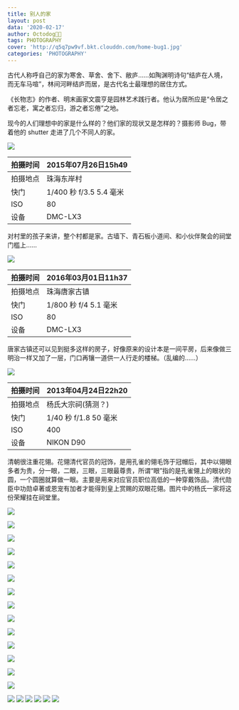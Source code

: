```yaml
---
title: 别人的家
layout: post
data: '2020-02-17'
author: Octodog🐙🐶
tags: PHOTOGRAPHY
cover: 'http://q5q7pw9vf.bkt.clouddn.com/home-bug1.jpg'
categories: 'PHOTOGRAPHY'
---
```


古代人称呼自己的家为寒舍、草舍、舍下、敝庐……如陶渊明诗句“结庐在人境，而无车马喧”，林间河畔结庐而居，是古代名士最理想的居住方式。

《长物志》的作者、明末画家文震亨是园林艺术践行者。他认为居所应是“令居之者忘老，寓之者忘归，游之者忘倦”之地。

现今的人们理想中的家是什么样的？他们家的现状又是怎样的？摄影师 Bug，带着他的 shutter 走进了几个不同人的家。


![](http://q5q7pw9vf.bkt.clouddn.com/home-bug1.jpg)

拍摄时间 | 2015年07月26日15h49 
-|-
拍摄地点 | 珠海东岸村 |
快门 | 1/400 秒 f/3.5 5.4 毫米 | 
ISO | 80 | 
设备 | DMC-LX3 |

对村里的孩子来讲，整个村都是家。古墙下、青石板小道间、和小伙伴聚会的祠堂门槛上……
<br/>

![](http://q5q7pw9vf.bkt.clouddn.com/home-bug2.jpg)

拍摄时间 | 2016年03月01日11h37 
-|-
拍摄地点 | 珠海唐家古镇 |
快门 | 1/800 秒 f/4 5.1 毫米 | 
ISO | 80 | 
设备 | DMC-LX3 |

唐家古镇还可以见到挺多这样的房子，好像原来的设计本是一间平房，后来像做三明治一样又加了一层，门口再镶一道供一人行走的楼梯。（乱编的……）
<br/>

![](http://q5q7pw9vf.bkt.clouddn.com/home-bug3.jpg)

拍摄时间 | 2013年04月24日22h20 
-|-
拍摄地点 | 杨氏大宗祠(猜测？) |
快门 | 1/40 秒 f/1.8 50 毫米 | 
ISO | 400 | 
设备 | NIKON D90 |

清朝很注重花翎。花翎清代官员的冠饰，是用孔雀的翎毛饰于冠帽后，其中以翎眼多者为贵，分一眼，二眼，三眼，三眼最尊贵，所谓“眼”指的是孔雀翎上的眼状的圆，一个圆圈就算做一眼。主要是用来对应官员职位高低的一种穿戴饰品。清代勋臣中功勋卓著或恩宠有加者才能得到皇上赏赐的双眼花翎。图片中的杨氏一家将这份荣耀挂在祠堂里。
<br/>

![](http://q5q7pw9vf.bkt.clouddn.com/home-bug4.jpg)

![](http://q5q7pw9vf.bkt.clouddn.com/home-bug5.jpg)

![](http://q5q7pw9vf.bkt.clouddn.com/home-bug6.jpg)

![](http://q5q7pw9vf.bkt.clouddn.com/home-bug7.jpg)

![](http://q5q7pw9vf.bkt.clouddn.com/home-bug8.jpg)

![](http://q5q7pw9vf.bkt.clouddn.com/home-bug9.jpg)

![](http://q5q7pw9vf.bkt.clouddn.com/home-bug10.jpg)

![](http://q5q7pw9vf.bkt.clouddn.com/home-bug11.jpg)

![](http://q5q7pw9vf.bkt.clouddn.com/home-bug12.jpg)

![](http://q5q7pw9vf.bkt.clouddn.com/home-bug13.jpg)

![](http://q5q7pw9vf.bkt.clouddn.com/home-bug14.jpg)

![](http://q5q7pw9vf.bkt.clouddn.com/home-bug14.jpg)

![](http://q5q7pw9vf.bkt.clouddn.com/home-bug16.jpg)

![](http://q5q7pw9vf.bkt.clouddn.com/home-bug17.jpg)

![](http://q5q7pw9vf.bkt.clouddn.com/home-bug18.jpg)
![](http://q5q7pw9vf.bkt.clouddn.com/home-bug19.jpg)
![](http://q5q7pw9vf.bkt.clouddn.com/home-bug20.jpg)
![](http://q5q7pw9vf.bkt.clouddn.com/home-bug21.jpg)
![](http://q5q7pw9vf.bkt.clouddn.com/home-bug22.jpg)
![](http://q5q7pw9vf.bkt.clouddn.com/home-bug23.jpg)
